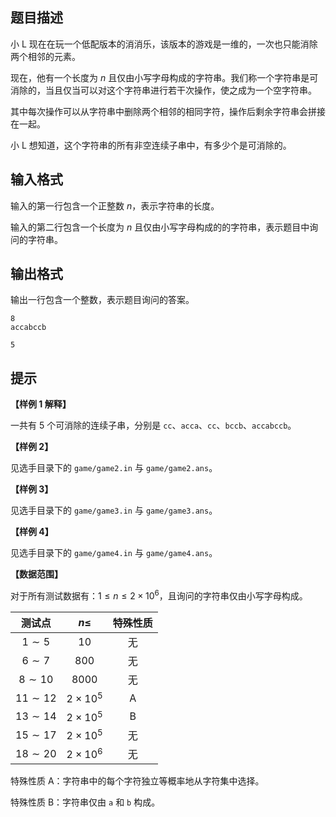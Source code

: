 ## 题目描述
小 L 现在在玩一个低配版本的消消乐，该版本的游戏是一维的，一次也只能消除两个相邻的元素。

现在，他有一个长度为 $n$ 且仅由小写字母构成的字符串。我们称一个字符串是可消除的，当且仅当可以对这个字符串进行若干次操作，使之成为一个空字符串。

其中每次操作可以从字符串中删除两个相邻的相同字符，操作后剩余字符串会拼接在一起。

小 L 想知道，这个字符串的所有非空连续子串中，有多少个是可消除的。

## 输入格式
输入的第一行包含一个正整数 $n$，表示字符串的长度。

输入的第二行包含一个长度为 $n$ 且仅由小写字母构成的的字符串，表示题目中询问的字符串。

## 输出格式
输出一行包含一个整数，表示题目询问的答案。

```input1
8
accabccb

```

```output1
5
```

## 提示
**【样例 1 解释】**

一共有 $5$ 个可消除的连续子串，分别是 `cc`、`acca`、`cc`、`bccb`、`accabccb`。

**【样例 2】**

见选手目录下的 `game/game2.in` 与 `game/game2.ans`。

**【样例 3】**

见选手目录下的 `game/game3.in` 与 `game/game3.ans`。

**【样例 4】**

见选手目录下的 `game/game4.in` 与 `game/game4.ans`。

**【数据范围】**

对于所有测试数据有：$1 \le n \le 2 \times 10^6$，且询问的字符串仅由小写字母构成。

| 测试点 | $n\leq$ | 特殊性质 |
| :----------: | :----------: | :----------: |
| $1\sim 5$ | $10$ | 无 |
| $6\sim 7$ | $800$ | 无 |
| $8\sim 10$ | $8000$ | 无 |
| $11\sim 12$ | $2\times 10^5$ | A |
| $13\sim 14$ | $2\times 10^5$ | B |
| $15\sim 17$ | $2\times 10^5$ | 无 |
| $18\sim 20$ | $2\times 10^6$ | 无 |

特殊性质 A：字符串中的每个字符独立等概率地从字符集中选择。

特殊性质 B：字符串仅由 `a` 和 `b` 构成。

